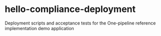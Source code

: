 # hello-compliance-deployment
Deployment scripts and acceptance tests for the One-pipeline reference implementation demo application
